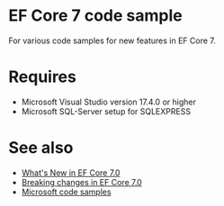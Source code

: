 # EF Core 7 code sample

For various code samples for new features in EF Core 7.

# Requires

- Microsoft Visual Studio version 17.4.0 or higher
- Microsoft SQL-Server setup for SQLEXPRESS

# See also

- [What's New in EF Core 7.0](https://learn.microsoft.com/en-us/ef/core/what-is-new/ef-core-7.0/whatsnew)
- [Breaking changes in EF Core 7.0](https://learn.microsoft.com/en-us/ef/core/what-is-new/ef-core-7.0/breaking-changes)
- [Microsoft code samples](https://github.com/dotnet/EntityFramework.Docs/tree/main/samples/core/Miscellaneous/NewInEFCore7)